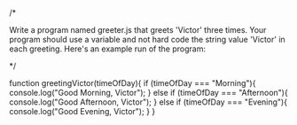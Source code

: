/*

Write a program named greeter.js that greets 'Victor' three times. Your program should use a variable and not hard code the string value 'Victor' in each greeting. Here's an example run of the program:

*/

function greetingVictor(timeOfDay){
  if (timeOfDay === "Morning"){
    console.log("Good Morning, Victor");
  } else if (timeOfDay === "Afternoon"){
    console.log("Good Afternoon, Victor");
  } else if (timeOfDay === "Evening"){
    console.log("Good Evening, Victor");
  }
}

